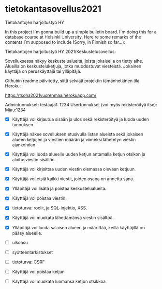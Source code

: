 # tietokantasovellus2021
Tietokantojen harjoitustyö HY

In this project I´m gonna build up a simple bulletin board.
I´m doing this for a database course at Helsinki University.
Here're some remarks of the contents I´m supposed to include (Sorry, in Finnish so far...):

Tietokantojen harjoitustyö HY 2021/Keskustelusovellus:

Sovelluksessa näkyy keskustelualueita, joista jokaisella on tietty aihe. Alueilla on keskusteluketjuja, jotka muodostuvat viesteistä. Jokainen käyttäjä on peruskäyttäjä tai ylläpitäjä.


Githubin readme päivitetty, siitä selviää projektin tämänhetkinen tila. 
Heroku:

https://tsoha2021vuorenmaa.herokuapp.com/

Admintunnukset: testaaja1: 1234 Usertunnukset (voi myös rekisteröityä itse): Miau:1234

- [x] Käyttäjä voi kirjautua sisään ja ulos sekä rekisteröityä ja luoda uuden tunnuksen.
- [x] Käyttäjä näkee sovelluksen etusivulla listan alueista sekä jokaisen alueen ketjujen ja viestien määrän ja viimeksi lähetetyn viestin ajankohdan.
- [x] Käyttäjä voi luoda alueelle uuden ketjun antamalla ketjun otsikon ja aloitusviestin sisällön.
- [x] Käyttäjä voi kirjoittaa uuden viestin olemassa olevaan ketjuun.
- [x] Käyttäjä voi etsiä kaikki viestit, joiden osana on annettu sana.
- [x] Ylläpitäjä voi lisätä ja poistaa keskustelualueita.
- [x] Käyttäjä voi poistaa viestin.
- [x] tietoturva: roolit, ja SQL-injektio, XSS.
- [x] Käyttäjä voi muokata lähettämänsä viestin sisältöä.
- [x] Ylläpitäjä voi luoda salaisen alueen ja määrittää, keillä käyttäjillä on pääsy alueelle.
- [ ] ulkoasu
- [ ] syötteentarkistukset
- [ ] tietoturva: CSRF 
- [ ] Käyttäjä voi poistaa ketjun
- [ ] Käyttäjä voi muokata luomansa ketjun otsikkoa. 





